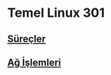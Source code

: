 # Temel Linux 301
## [Süreçler](https://github.com/musauyumaz/BashScripting/blob/main/Temel%20Linux%20301/4-S%C3%BCre%C3%A7ler/ReadMe.md)
## [Ağ İşlemleri](https://github.com/musauyumaz/BashScripting/blob/main/Temel%20Linux%20301/5-A%C4%9F%20%C4%B0%C5%9Flemleri/ReadMe.md)
